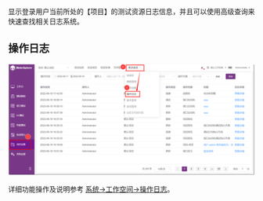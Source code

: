 显示登录用户当前所处的【项目】的测试资源日志信息，并且可以使用高级查询来快速查找相关日志系统。

## 操作日志
![!项目设置](../../img/project_management/操作日志.png)

详细功能操作及说明参考 [系统->工作空间->操作日志](../../system_management/workspace/#16)。